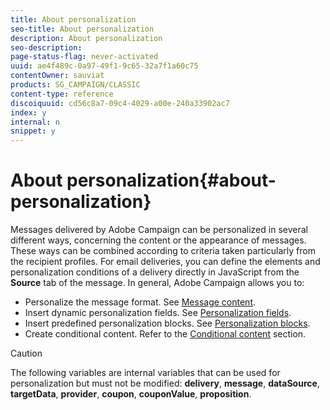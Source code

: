 ```yaml
---
title: About personalization
seo-title: About personalization
description: About personalization
seo-description: 
page-status-flag: never-activated
uuid: ae4f489c-0a97-49f1-9c65-32a7f1a60c75
contentOwner: sauviat
products: SG_CAMPAIGN/CLASSIC
content-type: reference
discoiquuid: cd56c8a7-09c4-4029-a00e-240a33902ac7
index: y
internal: n
snippet: y
---
```


# About personalization{#about-personalization}

Messages delivered by Adobe Campaign can be personalized in several different ways, concerning the content or the appearance of messages. These ways can be combined according to criteria taken particularly from the recipient profiles. For email deliveries, you can define the elements and personalization conditions of a delivery directly in JavaScript from the **Source** tab of the message. In general, Adobe Campaign allows you to:

* Personalize the message format. See [Message content](../../delivery/using/about-personalization.md#message-content).
* Insert dynamic personalization fields. See [Personalization fields](../../delivery/using/personalization-fields.md).
* Insert predefined personalization blocks. See [Personalization blocks](../../delivery/using/personalization-blocks.md).
* Create conditional content. Refer to the [Conditional content](../../delivery/using/conditional-content.md) section.

>[!CAUTION]
>
>The following variables are internal variables that can be used for personalization but must not be modified: **delivery**, **message**, **dataSource**, **targetData**, **provider**, **coupon**, **couponValue**, **proposition**.

